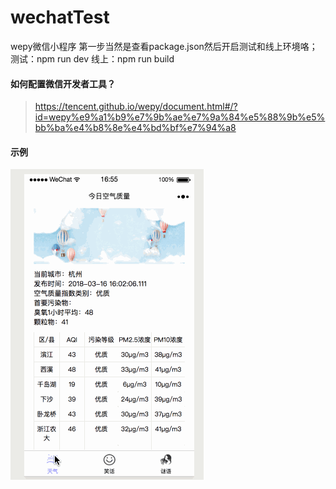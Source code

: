 # wechatTest
wepy微信小程序
第一步当然是查看package.json然后开启测试和线上环境咯；
测试：npm run dev
线上：npm run build


#### 如何配置微信开发者工具？
> https://tencent.github.io/wepy/document.html#/?id=wepy%e9%a1%b9%e7%9b%ae%e7%9a%84%e5%88%9b%e5%bb%ba%e4%b8%8e%e4%bd%bf%e7%94%a8

#### 示例
![Alt text](https://github.com/zhouzefei/wechatTest/blob/master/demo.gif)
